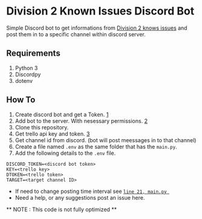 # Division 2 Known Issues Discord Bot

Simple Discord bot to get informations from [Division 2 knows issues](https://trello.com/b/F2RU9ia9/the-division-2-known-issues]) and post 
them in to a specific channel within discord server. 

## Requirements ## 
1. Python 3
2. Discordpy
3. dotenv 

## How To ## 

1. Create discord bot and get a Token. [1](https://discordpy.readthedocs.io/en/stable/discord.html)
2. Add bot to the server. With nesessary permissions. [2](https://discordjs.guide/preparations/adding-your-bot-to-servers.html#creating-and-using-your-invite-link)
3. Clone this repository. 
4. Get trello api key and token. [3](https://developer.atlassian.com/cloud/trello/guides/rest-api/api-introduction/)
5. Get channel id from discord. (bot will post meessages in to that channel)
6. Create a file named ``` .env ``` as the same folder that has the ``` main.py ```.
7. Add the following details to the ``` .env ``` file. 

``` 
DISCORD_TOKEN=<discord bot token>
KEY=<trello key>
DTOKEN=<trello token>
TARGET=<target channel ID> 
```

* If need to change posting time interval see [```line 21, main.py ```](https://github.com/thilina27/Div2KnownIssuesDiscord/blob/3201c0ecdf431d1b3cbee1a1e10931e7e17208a4/main.py#L21)
* Need a help, or any suggestions post an issue here. 

** NOTE : This code is not fully optimized **
